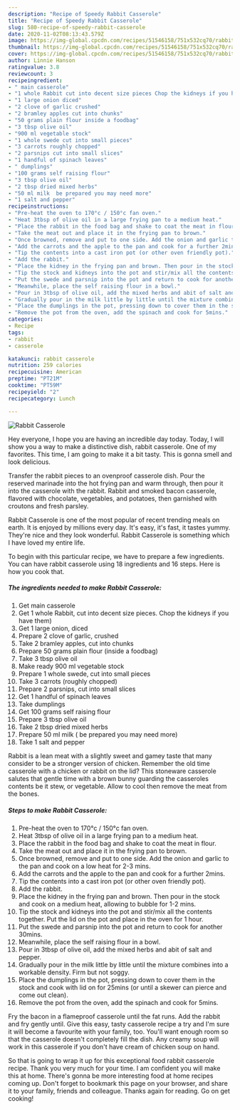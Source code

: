 ```yaml
---
description: "Recipe of Speedy Rabbit Casserole"
title: "Recipe of Speedy Rabbit Casserole"
slug: 580-recipe-of-speedy-rabbit-casserole
date: 2020-11-02T08:13:43.579Z
image: https://img-global.cpcdn.com/recipes/51546158/751x532cq70/rabbit-casserole-recipe-main-photo.jpg
thumbnail: https://img-global.cpcdn.com/recipes/51546158/751x532cq70/rabbit-casserole-recipe-main-photo.jpg
cover: https://img-global.cpcdn.com/recipes/51546158/751x532cq70/rabbit-casserole-recipe-main-photo.jpg
author: Linnie Hanson
ratingvalue: 3.8
reviewcount: 3
recipeingredient:
- " main casserole"
- "1 whole Rabbit cut into decent size pieces Chop the kidneys if you have them"
- "1 large onion diced"
- "2 clove of garlic crushed"
- "2 bramley apples cut into chunks"
- "50 grams plain flour inside a foodbag"
- "3 tbsp olive oil"
- "900 ml vegetable stock"
- "1 whole swede cut into small pieces"
- "3 carrots roughly chopped"
- "2 parsnips cut into small slices"
- "1 handful of spinach leaves"
- " dumplings"
- "100 grams self raising flour"
- "3 tbsp olive oil"
- "2 tbsp dried mixed herbs"
- "50 ml milk  be prepared you may need more"
- "1 salt and pepper"
recipeinstructions:
- "Pre-heat the oven to 170°c / 150°c fan oven."
- "Heat 3tbsp of olive oil in a large frying pan to a medium heat."
- "Place the rabbit in the food bag and shake to coat the meat in flour."
- "Take the meat out and place it in the frying pan to brown."
- "Once browned, remove and put to one side. Add the onion and garlic to the pan and cook on a low heat for 2-3 mins."
- "Add the carrots and the apple to the pan and cook for a further 2mins."
- "Tip the contents into a cast iron pot (or other oven friendly pot)."
- "Add the rabbit."
- "Place the kidney in the frying pan and brown. Then pour in the stock and cook on a medium heat, allowing to bubble for 1-2 mins."
- "Tip the stock and kidneys into the pot and stir/mix all the contents together. Put the lid on the pot and place in the oven for 1 hour."
- "Put the swede and parsnip into the pot and return to cook for another 30mins."
- "Meanwhile, place the self raising flour in a bowl."
- "Pour in 3tbsp of olive oil, add the mixed herbs and abit of salt and pepper."
- "Gradually pour in the milk little by little until the mixture combines into a workable density. Firm but not soggy."
- "Place the dumplings in the pot, pressing down to cover them in the stock and cook with lid on for 25mins (or until a skewer can pierce and come out clean)."
- "Remove the pot from the oven, add the spinach and cook for 5mins."
categories:
- Recipe
tags:
- rabbit
- casserole

katakunci: rabbit casserole 
nutrition: 259 calories
recipecuisine: American
preptime: "PT21M"
cooktime: "PT59M"
recipeyield: "2"
recipecategory: Lunch

---
```



![Rabbit Casserole](https://img-global.cpcdn.com/recipes/51546158/751x532cq70/rabbit-casserole-recipe-main-photo.jpg)

Hey everyone, I hope you are having an incredible day today. Today, I will show you a way to make a distinctive dish, rabbit casserole. One of my favorites. This time, I am going to make it a bit tasty. This is gonna smell and look delicious.

Transfer the rabbit pieces to an ovenproof casserole dish. Pour the reserved marinade into the hot frying pan and warm through, then pour it into the casserole with the rabbit. Rabbit and smoked bacon casserole, flavored with chocolate, vegetables, and potatoes, then garnished with croutons and fresh parsley.

Rabbit Casserole is one of the most popular of recent trending meals on earth. It is enjoyed by millions every day. It's easy, it's fast, it tastes yummy. They're nice and they look wonderful. Rabbit Casserole is something which I have loved my entire life.


To begin with this particular recipe, we have to prepare a few ingredients. You can have rabbit casserole using 18 ingredients and 16 steps. Here is how you cook that.

<!--inarticleads1-->

##### The ingredients needed to make Rabbit Casserole:

1. Get  main casserole
1. Get 1 whole Rabbit, cut into decent size pieces. Chop the kidneys if you have them)
1. Get 1 large onion, diced
1. Prepare 2 clove of garlic, crushed
1. Take 2 bramley apples, cut into chunks
1. Prepare 50 grams plain flour (inside a foodbag)
1. Take 3 tbsp olive oil
1. Make ready 900 ml vegetable stock
1. Prepare 1 whole swede, cut into small pieces
1. Take 3 carrots (roughly chopped)
1. Prepare 2 parsnips, cut into small slices
1. Get 1 handful of spinach leaves
1. Take  dumplings
1. Get 100 grams self raising flour
1. Prepare 3 tbsp olive oil
1. Take 2 tbsp dried mixed herbs
1. Prepare 50 ml milk ( be prepared you may need more)
1. Take 1 salt and pepper


Rabbit is a lean meat with a slightly sweet and gamey taste that many consider to be a stronger version of chicken. Remember the old time casserole with a chicken or rabbit on the lid? This stoneware casserole salutes that gentle time with a brown bunny guarding the casseroles contents be it stew, or vegetable. Allow to cool then remove the meat from the bones. 

<!--inarticleads2-->

##### Steps to make Rabbit Casserole:

1. Pre-heat the oven to 170°c / 150°c fan oven.
1. Heat 3tbsp of olive oil in a large frying pan to a medium heat.
1. Place the rabbit in the food bag and shake to coat the meat in flour.
1. Take the meat out and place it in the frying pan to brown.
1. Once browned, remove and put to one side. Add the onion and garlic to the pan and cook on a low heat for 2-3 mins.
1. Add the carrots and the apple to the pan and cook for a further 2mins.
1. Tip the contents into a cast iron pot (or other oven friendly pot).
1. Add the rabbit.
1. Place the kidney in the frying pan and brown. Then pour in the stock and cook on a medium heat, allowing to bubble for 1-2 mins.
1. Tip the stock and kidneys into the pot and stir/mix all the contents together. Put the lid on the pot and place in the oven for 1 hour.
1. Put the swede and parsnip into the pot and return to cook for another 30mins.
1. Meanwhile, place the self raising flour in a bowl.
1. Pour in 3tbsp of olive oil, add the mixed herbs and abit of salt and pepper.
1. Gradually pour in the milk little by little until the mixture combines into a workable density. Firm but not soggy.
1. Place the dumplings in the pot, pressing down to cover them in the stock and cook with lid on for 25mins (or until a skewer can pierce and come out clean).
1. Remove the pot from the oven, add the spinach and cook for 5mins.


Fry the bacon in a flameproof casserole until the fat runs. Add the rabbit and fry gently until. Give this easy, tasty casserole recipe a try and I&#39;m sure it will become a favourite with your family, too. You&#39;ll want enough room so that the casserole doesn&#39;t completely fill the dish. Any creamy soup will work in this casserole if you don&#39;t have cream of chicken soup on hand. 

So that is going to wrap it up for this exceptional food rabbit casserole recipe. Thank you very much for your time. I am confident you will make this at home. There's gonna be more interesting food at home recipes coming up. Don't forget to bookmark this page on your browser, and share it to your family, friends and colleague. Thanks again for reading. Go on get cooking!
